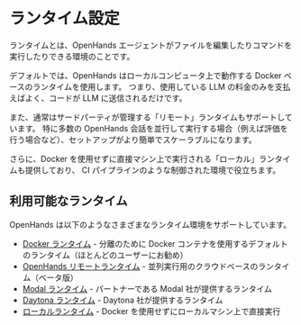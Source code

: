 # ランタイム設定

ランタイムとは、OpenHands エージェントがファイルを編集したりコマンドを実行したりできる環境のことです。

デフォルトでは、OpenHands はローカルコンピュータ上で動作する Docker ベースのランタイムを使用します。
つまり、使用している LLM の料金のみを支払えばよく、コードが LLM に送信されるだけです。

また、通常はサードパーティが管理する「リモート」ランタイムもサポートしています。
特に多数の OpenHands 会話を並行して実行する場合（例えば評価を行う場合など）、セットアップがより簡単でスケーラブルになります。

さらに、Docker を使用せずに直接マシン上で実行される「ローカル」ランタイムも提供しており、
CI パイプラインのような制御された環境で役立ちます。

## 利用可能なランタイム

OpenHands は以下のようなさまざまなランタイム環境をサポートしています。

- [Docker ランタイム](./runtimes/docker.md) - 分離のために Docker コンテナを使用するデフォルトのランタイム（ほとんどのユーザーにお勧め）
- [OpenHands リモートランタイム](./runtimes/remote.md) - 並列実行用のクラウドベースのランタイム（ベータ版）
- [Modal ランタイム](./runtimes/modal.md) - パートナーである Modal 社が提供するランタイム
- [Daytona ランタイム](./runtimes/daytona.md) - Daytona 社が提供するランタイム 
- [ローカルランタイム](./runtimes/local.md) - Docker を使用せずにローカルマシン上で直接実行